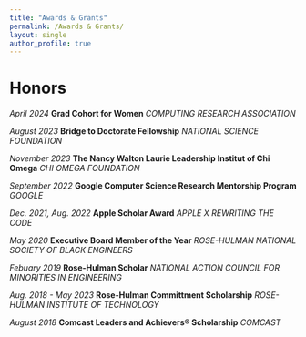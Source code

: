 ```yaml
---
title: "Awards & Grants"
permalink: /Awards & Grants/
layout: single
author_profile: true
---
```


# Honors

 

*April 2024*               **Grad Cohort for Women**           *COMPUTING RESEARCH ASSOCIATION*

*August 2023*              **Bridge to Doctorate Fellowship**   *NATIONAL SCIENCE FOUNDATION*

*November 2023* **The Nancy Walton Laurie Leadership Institut of Chi Omega** *CHI OMEGA FOUNDATION*

*September 2022* **Google Computer Science Research Mentorship Program** *GOOGLE*

*Dec. 2021, Aug. 2022* **Apple Scholar Award** *APPLE X REWRITING THE CODE*

*May 2020* **Executive Board Member of the Year** *ROSE-HULMAN NATIONAL SOCIETY OF BLACK ENGINEERS*

*Febuary 2019* **Rose-Hulman Scholar**  *NATIONAL ACTION COUNCIL FOR MINORITIES IN ENGINEERING*

*Aug. 2018 - May 2023* **Rose-Hulman Committment Scholarship** *ROSE-HULMAN INSTITUTE OF TECHNOLOGY*

*August 2018* **Comcast Leaders and Achievers® Scholarship**  *COMCAST*
